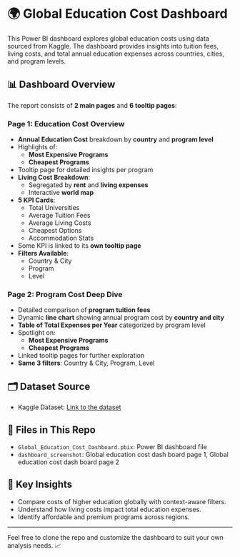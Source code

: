 # 🌍 Global Education Cost Dashboard

This Power BI dashboard explores global education costs using data sourced from Kaggle. The dashboard provides insights into tuition fees, living costs, and total annual education expenses across countries, cities, and program levels.

## 📊 Dashboard Overview

The report consists of **2 main pages** and **6 tooltip pages**:

### Page 1: Education Cost Overview
- **Annual Education Cost** breakdown by **country** and **program level**
- Highlights of:
  - **Most Expensive Programs**
  - **Cheapest Programs**
- Tooltip page for detailed insights per program
- **Living Cost Breakdown**:
  - Segregated by **rent** and **living expenses**
  - Interactive **world map**
- **5 KPI Cards**:
  - Total Universities
  - Average Tuition Fees
  - Average Living Costs
  - Cheapest Options
  - Accommodation Stats
- Some KPI is linked to its **own tooltip page**
- **Filters Available**:
  - Country & City
  - Program
  - Level

### Page 2: Program Cost Deep Dive
- Detailed comparison of **program tuition fees**
- Dynamic **line chart** showing annual program cost by **country and city**
- **Table of Total Expenses per Year** categorized by program level
- Spotlight on:
  - **Most Expensive Programs**
  - **Cheapest Programs**
- Linked tooltip pages for further exploration
- **Same 3 filters**: Country & City, Program, Level

## 🗂 Dataset Source

- Kaggle Dataset: [Link to the dataset](#) <!-- Replace # with actual Kaggle URL -->

## 📁 Files in This Repo

- `Global_Education_Cost_Dashboard.pbix`: Power BI dashboard file
- `dashboard_screenshot`: Global education cost dash board page 1, Global education cost dash board page 2

## 🧠 Key Insights

- Compare costs of higher education globally with context-aware filters.
- Understand how living costs impact total education expenses.
- Identify affordable and premium programs across regions.

---

Feel free to clone the repo and customize the dashboard to suit your own analysis needs. 📈

